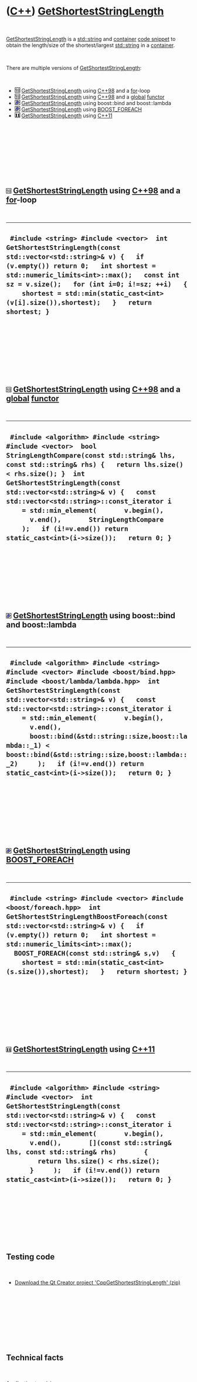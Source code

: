 
 

 

 

 

 

([C++](Cpp.md)) [GetShortestStringLength](CppGetShortestStringLength.md)
==========================================================================

 

[GetShortestStringLength](CppGetShortestStringLength.md) is a
[std::string](CppString.md) and [container](CppContainer.md) [code
snippet](CppCodeSnippets.md) to obtain the length/size of the
shortest/largest [std::string](CppString.md) in a
[container](CppContainer.md).

 

There are multiple versions of
[GetShortestStringLength](CppGetShortestStringLength.md):

 

-   ![C++98](PicCpp98.png)
    [GetShortestStringLength](CppGetShortestStringLength.md) using
    [C++98](Cpp98.md) and a [for](CppFor.md)-loop
-   ![C++98](PicCpp98.png)
    [GetShortestStringLength](CppGetShortestStringLength.md) using
    [C++98](Cpp98.md) and a [global](CppGlobal.md)
    [functor](CppFunctor.md)
-   ![Boost](PicBoost.png)
    [GetShortestStringLength](CppGetShortestStringLength.md) using
    boost::bind and boost::lambda
-   ![Boost](PicBoost.png)
    [GetShortestStringLength](CppGetShortestStringLength.md) using
    [BOOST\_FOREACH](CppBOOST_FOREACH.md)
-   ![C++11](PicCpp11.png)
    [GetShortestStringLength](CppGetShortestStringLength.md) using
    [C++11](Cpp11.md)

 

 

 

 

 

![C++98](PicCpp98.png) [GetShortestStringLength](CppGetShortestStringLength.md) using [C++98](Cpp98.md) and a [for](CppFor.md)-loop
--------------------------------------------------------------------------------------------------------------------------------------

 

  --------------------------------------------------------------------------------------------------------------------------------------------------------------------------------------------------------------------------------------------------------------------------------------------------------------------------------------------
  ` #include <string> #include <vector>  int GetShortestStringLength(const std::vector<std::string>& v) {   if (v.empty()) return 0;   int shortest = std::numeric_limits<int>::max();   const int sz = v.size();   for (int i=0; i!=sz; ++i)   {     shortest = std::min(static_cast<int>(v[i].size()),shortest);   }   return shortest; }`
  --------------------------------------------------------------------------------------------------------------------------------------------------------------------------------------------------------------------------------------------------------------------------------------------------------------------------------------------

 

 

 

 

 

![C++98](PicCpp98.png) [GetShortestStringLength](CppGetShortestStringLength.md) using [C++98](Cpp98.md) and a [global](CppGlobal.md) [functor](CppFunctor.md)
-----------------------------------------------------------------------------------------------------------------------------------------------------------------

 

  ---------------------------------------------------------------------------------------------------------------------------------------------------------------------------------------------------------------------------------------------------------------------------------------------------------------------------------------------------------------------------------------------------------------------------------------------------------------
  ` #include <algorithm> #include <string> #include <vector>  bool StringLengthCompare(const std::string& lhs, const std::string& rhs) {   return lhs.size() < rhs.size(); }  int GetShortestStringLength(const std::vector<std::string>& v) {   const std::vector<std::string>::const_iterator i     = std::min_element(       v.begin(),       v.end(),       StringLengthCompare     );   if (i!=v.end()) return static_cast<int>(i->size());   return 0; }`
  ---------------------------------------------------------------------------------------------------------------------------------------------------------------------------------------------------------------------------------------------------------------------------------------------------------------------------------------------------------------------------------------------------------------------------------------------------------------

 

 

 

 

 

![Boost](PicBoost.png) [GetShortestStringLength](CppGetShortestStringLength.md) using boost::bind and boost::lambda
--------------------------------------------------------------------------------------------------------------------

 

  ----------------------------------------------------------------------------------------------------------------------------------------------------------------------------------------------------------------------------------------------------------------------------------------------------------------------------------------------------------------------------------------------------------------------------------------------------------------------------------------------
  ` #include <algorithm> #include <string> #include <vector> #include <boost/bind.hpp> #include <boost/lambda/lambda.hpp>  int GetShortestStringLength(const std::vector<std::string>& v) {   const std::vector<std::string>::const_iterator i     = std::min_element(       v.begin(),       v.end(),       boost::bind(&std::string::size,boost::lambda::_1) < boost::bind(&std::string::size,boost::lambda::_2)     );   if (i!=v.end()) return static_cast<int>(i->size());   return 0; }`
  ----------------------------------------------------------------------------------------------------------------------------------------------------------------------------------------------------------------------------------------------------------------------------------------------------------------------------------------------------------------------------------------------------------------------------------------------------------------------------------------------

 

 

 

 

 

![Boost](PicBoost.png) [GetShortestStringLength](CppGetShortestStringLength.md) using [BOOST\_FOREACH](CppBOOST_FOREACH.md)
-----------------------------------------------------------------------------------------------------------------------------

 

  -------------------------------------------------------------------------------------------------------------------------------------------------------------------------------------------------------------------------------------------------------------------------------------------------------------------------------------------------------------------
  ` #include <string> #include <vector> #include <boost/foreach.hpp>  int GetShortestStringLengthBoostForeach(const std::vector<std::string>& v) {   if (v.empty()) return 0;   int shortest = std::numeric_limits<int>::max();   BOOST_FOREACH(const std::string& s,v)   {     shortest = std::min(static_cast<int>(s.size()),shortest);   }   return shortest; }`
  -------------------------------------------------------------------------------------------------------------------------------------------------------------------------------------------------------------------------------------------------------------------------------------------------------------------------------------------------------------------

 

 

 

 

 

![C++11](PicCpp11.png) [GetShortestStringLength](CppGetShortestStringLength.md) using [C++11](Cpp11.md)
---------------------------------------------------------------------------------------------------------

 

  --------------------------------------------------------------------------------------------------------------------------------------------------------------------------------------------------------------------------------------------------------------------------------------------------------------------------------------------------------------------------------------------------------------------------------------
  ` #include <algorithm> #include <string> #include <vector>  int GetShortestStringLength(const std::vector<std::string>& v) {   const std::vector<std::string>::const_iterator i     = std::min_element(       v.begin(),       v.end(),       [](const std::string& lhs, const std::string& rhs)       {         return lhs.size() < rhs.size();       }     );   if (i!=v.end()) return static_cast<int>(i->size());   return 0; }`
  --------------------------------------------------------------------------------------------------------------------------------------------------------------------------------------------------------------------------------------------------------------------------------------------------------------------------------------------------------------------------------------------------------------------------------------

 

 

 

 

 

Testing code
------------

 

-   [Download the Qt Creator project
    'CppGetShortestStringLength' (zip)](CppGetShortestStringLength.zip)

 

 

 

 

 

Technical facts
---------------

 

[Application type(s)](CppApplication.md)

-   ![Desktop](PicDesktop.png) [Desktop
    application](CppDesktopApplication.md)

[Operating system(s) or programming environment(s)](CppOs.md)

-   ![Lubuntu](PicLubuntu.png) [Lubuntu](CppLubuntu.md) 12.10 (quantal)

[IDE(s)](CppIde.md):

-   ![Qt Creator](PicQtCreator.png) [Qt Creator](CppQtCreator.md) 2.5.2

[Project type](CppQtProjectType.md):

-   ![console](PicConsole.png) [Console
    application](CppConsoleApplication.md)

[C++ standard](CppStandard.md):

-   ![C++11](PicCpp11.png) [C++11](Cpp11.md)

[Compiler(s)](CppCompiler.md):

-   [G++](CppGpp.md) 4.7.2

[Libraries](CppLibrary.md) used:

-   ![STL](PicStl.png) [STL](CppStl.md): GNU ISO C++ Library, version
    4.7.2

 

 

 

 

 

[Qt project file](CppQtProjectFile.md): CppGetShortestStringLength.pro
-----------------------------------------------------------------------

 

  ------------------------------------------------------------------------------------------------------------------------------------
  ` TEMPLATE = app CONFIG += console CONFIG -= qt SOURCES += main.cpp QMAKE_CXXFLAGS += -std=c++11 -Wall -Wextra -Weffc++ -Werror  `
  ------------------------------------------------------------------------------------------------------------------------------------

 

 

 

 

 

main.cpp
--------

 

  -----------------------------------------------------------------------------------------------------------------------------------------------------------------------------------------------------------------------------------------------------------------------------------------------------------------------------------------------------------------------------------------------------------------------------------------------------------------------------------------------------------------------------------------------------------------------------------------------------------------------------------------------------------------------------------------------------------------------------------------------------------------------------------------------------------------------------------------------------------------------------------------------------------------------------------------------------------------------------------------------------------------------------------------------------------------------------------------------------------------------------------------------------------------------------------------------------------------------------------------------------------------------------------------------------------------------------------------------------------------------------------------------------------------------------------------------------------------------------------------------------------------------------------------------------------------------------------------------------------------------------------------------------------------------------------------------------------------------------------------------------------------------------------------------------------------------------------------------------------------------------------------------------------------------------------------------------------------------------------------------------------------------------------------------------------------------------------------------------------------------------------------------------------------------------------------------------------------------------------------------------------------------------------------------------------------------------------------------------------------------------------------------------------------------------------------------------------------------------------------------------------------------------------------------------------------------------------------------------------------------------------------------------------------------------------------------------------------------------------------------------------------------------------------------------------------------------------------------------------------------------------------------------------------------------------------------------------------------------------------------------------------------------------------------------------------------------------------------------------------------------------------------------------------------------------------------------------------------------------------------------------------------------------------------------------------------------------------------------------------------------------------------------------------------------------------------------------------------------------------------------------------------------------------------------------------------------------------------------------------------------------------------------------------------------------------------------------------------------------------------------------------------------------------------------------------------------------------------------------------------------------------------------------------------------------------------------------------------------------------------------------------------------------------------------------------------------------------------------------------------------------------------------------------------
  ` #include <algorithm> #include <string> #include <vector>  int GetShortestStringLengthCpp11(const std::vector<std::string>& v) {   const std::vector<std::string>::const_iterator i     = std::min_element(       v.begin(),       v.end(),       [](const std::string& lhs, const std::string& rhs)       {         return lhs.size() < rhs.size();       }     );   if (i!=v.end()) return static_cast<int>(i->size());   return 0; }  int GetShortestStringLengthCpp98ForLoop(const std::vector<std::string>& v) {   if (v.empty()) return 0;   int shortest = std::numeric_limits<int>::max();   const int sz = v.size();   for (int i=0; i!=sz; ++i)   {     shortest = std::min(static_cast<int>(v[i].size()),shortest);   }   return shortest; }   #ifdef IF_I_ONLY_KNEW_HOW_TO_GET_THIS_WORKING_7737346578649782927896 #include <functional>  int GetShortestStringLengthCpp98Functor(const std::vector<std::string>& v) {   const std::vector<std::string>::const_iterator i     = std::min_element(       v.begin(),       v.end(),       std::mem_fun_ref(&std::string::size)     );   if (i!=v.end()) return static_cast<int>(i->size());   return 0; } #endif  bool StringLengthCompare(const std::string& lhs, const std::string& rhs) {   return lhs.size() < rhs.size(); }  int GetShortestStringLengthCpp98CustomFunctor(const std::vector<std::string>& v) {   const std::vector<std::string>::const_iterator i     = std::min_element(       v.begin(),       v.end(),       StringLengthCompare     );   if (i!=v.end()) return static_cast<int>(i->size());   return 0; }  #include <boost/foreach.hpp> int GetShortestStringLengthBoostForeach(const std::vector<std::string>& v) {   if (v.empty()) return 0;   int shortest = std::numeric_limits<int>::max();   BOOST_FOREACH(const std::string& s,v)   {     shortest = std::min(static_cast<int>(s.size()),shortest);   }   return shortest;  }  #include <boost/bind.hpp> #include <boost/lambda/lambda.hpp>  int GetShortestStringLengthBoostBind(const std::vector<std::string>& v) {   const std::vector<std::string>::const_iterator i     = std::min_element(       v.begin(),       v.end(),       boost::bind(&std::string::size,boost::lambda::_1) < boost::bind(&std::string::size,boost::lambda::_2)     );   if (i!=v.end()) return static_cast<int>(i->size());   return 0; }   #include <cassert>  int main() {   {     const std::vector<std::string> v = { "12","123","123456","12345678","123456789" };     const int expected = 2;     assert(GetShortestStringLengthCpp11(v) == expected);     assert(GetShortestStringLengthBoostBind(v) == expected);     assert(GetShortestStringLengthBoostForeach(v) == expected);     assert(GetShortestStringLengthCpp98CustomFunctor(v) == expected);     assert(GetShortestStringLengthCpp98ForLoop(v) == expected);   }   {     const std::vector<std::string> v = { "1","23","456","78","123456789","01","23","456","78","9" };     const int expected = 1;     assert(GetShortestStringLengthCpp11(v) == expected);     assert(GetShortestStringLengthBoostBind(v) == expected);     assert(GetShortestStringLengthBoostForeach(v) == expected);     assert(GetShortestStringLengthCpp98CustomFunctor(v) == expected);     assert(GetShortestStringLengthCpp98ForLoop(v) == expected);   }   {     const std::vector<std::string> v = { "x" };     const int expected = 1;     assert(GetShortestStringLengthCpp11(v) == expected);     assert(GetShortestStringLengthBoostBind(v) == expected);     assert(GetShortestStringLengthBoostForeach(v) == expected);     assert(GetShortestStringLengthCpp98CustomFunctor(v) == expected);     assert(GetShortestStringLengthCpp98ForLoop(v) == expected);   }   {     const std::vector<std::string> v = { };     const int expected = 0;     assert(GetShortestStringLengthCpp11(v) == expected);     assert(GetShortestStringLengthBoostBind(v) == expected);     assert(GetShortestStringLengthBoostForeach(v) == expected);     assert(GetShortestStringLengthCpp98CustomFunctor(v) == expected);     assert(GetShortestStringLengthCpp98ForLoop(v) == expected);   } } `
  -----------------------------------------------------------------------------------------------------------------------------------------------------------------------------------------------------------------------------------------------------------------------------------------------------------------------------------------------------------------------------------------------------------------------------------------------------------------------------------------------------------------------------------------------------------------------------------------------------------------------------------------------------------------------------------------------------------------------------------------------------------------------------------------------------------------------------------------------------------------------------------------------------------------------------------------------------------------------------------------------------------------------------------------------------------------------------------------------------------------------------------------------------------------------------------------------------------------------------------------------------------------------------------------------------------------------------------------------------------------------------------------------------------------------------------------------------------------------------------------------------------------------------------------------------------------------------------------------------------------------------------------------------------------------------------------------------------------------------------------------------------------------------------------------------------------------------------------------------------------------------------------------------------------------------------------------------------------------------------------------------------------------------------------------------------------------------------------------------------------------------------------------------------------------------------------------------------------------------------------------------------------------------------------------------------------------------------------------------------------------------------------------------------------------------------------------------------------------------------------------------------------------------------------------------------------------------------------------------------------------------------------------------------------------------------------------------------------------------------------------------------------------------------------------------------------------------------------------------------------------------------------------------------------------------------------------------------------------------------------------------------------------------------------------------------------------------------------------------------------------------------------------------------------------------------------------------------------------------------------------------------------------------------------------------------------------------------------------------------------------------------------------------------------------------------------------------------------------------------------------------------------------------------------------------------------------------------------------------------------------------------------------------------------------------------------------------------------------------------------------------------------------------------------------------------------------------------------------------------------------------------------------------------------------------------------------------------------------------------------------------------------------------------------------------------------------------------------------------------------------------------------------------------------------

 

 

 

 

 

 


